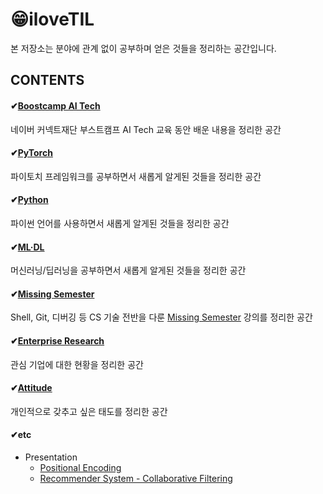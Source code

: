 # 😁iloveTIL
본 저장소는 분야에 관계 없이 공부하며 얻은 것들을 정리하는 공간입니다.

## CONTENTS

#### ✔[Boostcamp AI Tech](https://github.com/iloveslowfood/iloveTIL/tree/main/boostcamp_ai)

네이버 커넥트재단 부스트캠프 AI Tech 교육 동안 배운 내용을 정리한 공간

#### ✔[PyTorch](https://github.com/iloveslowfood/iloveTIL/tree/main/pytorch)

파이토치 프레임워크를 공부하면서 새롭게 알게된 것들을 정리한 공간

#### ✔[Python](https://github.com/iloveslowfood/iloveTIL/blob/main/Python.md)
파이썬 언어를 사용하면서 새롭게 알게된 것들을 정리한 공간

#### ✔[ML·DL](https://github.com/iloveslowfood/iloveTIL/blob/main/ML%C2%B7DL.md)
머신러닝/딥러닝을 공부하면서 새롭게 알게된 것들을 정리한 공간

#### ✔[Missing Semester](https://github.com/iloveslowfood/iloveTIL/tree/main/missingsemester_cambridge)

Shell, Git, 디버깅 등 CS 기술 전반을 다룬 [Missing Semester](https://www.youtube.com/c/MissingSemester/videos) 강의를 정리한 공간

#### ✔[Enterprise Research](https://github.com/iloveslowfood/iloveTIL/tree/main/enterprise_research)

관심 기업에 대한 현황을 정리한 공간

#### ✔[Attitude](https://github.com/iloveslowfood/iloveTIL/blob/main/Attitude.md)
개인적으로 갖추고 싶은 태도를 정리한 공간

#### ✔etc

- Presentation
  - [Positional Encoding](https://github.com/iloveslowfood/iloveTIL/raw/main/boostcamp_ai/etc/%5BPT%5D%20Sinusoidal%20Positional%20Encoding.pptx)
  - [Recommender System - Collaborative Filtering](https://github.com/iloveslowfood/iloveTIL/raw/main/boostcamp_ai/etc/%5BPT%5D%20Recommender%20System%20-%20Collaborative%20Filtering.pptx)

  